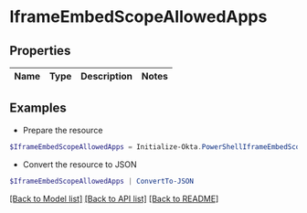 # IframeEmbedScopeAllowedApps
## Properties

Name | Type | Description | Notes
------------ | ------------- | ------------- | -------------

## Examples

- Prepare the resource
```powershell
$IframeEmbedScopeAllowedApps = Initialize-Okta.PowerShellIframeEmbedScopeAllowedApps 
```

- Convert the resource to JSON
```powershell
$IframeEmbedScopeAllowedApps | ConvertTo-JSON
```

[[Back to Model list]](../README.md#documentation-for-models) [[Back to API list]](../README.md#documentation-for-api-endpoints) [[Back to README]](../README.md)

